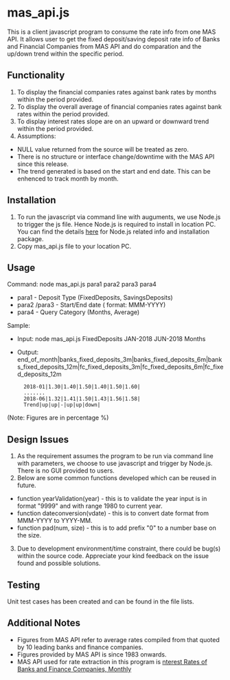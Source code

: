 # mas_api.js

This is a client javascript program to consume the rate info from one MAS API. It allows user to get the fixed deposit/saving deposit rate info of Banks and Financial Companies from MAS API and do comparation and the up/down trend within the specific period. 

## Functionality

1. To display the financial companies rates against bank rates by months within the period provided.
2. To display the overall average of financial companies rates against bank rates within the period provided.
3. To display interest rates slope are on an upward or downward trend within the period provided.
4. Assumptions:
  - NULL value returned from the source will be treated as zero.
  - There is no structure or interface change/downtime with the MAS API since this release. 
  - The trend generated is based on the start and end date. This can be enhenced to track month by month.

## Installation

1. To run the javascript via command line with auguments, we use Node.js to trigger the js file. Hence Node.js is required to install in location PC. You can find the details [here](https://nodejs.org/en/) for Node.js related info and installation package.
2. Copy mas_api.js file to your location PC.

## Usage

Command:  node mas_api.js para1 para2 para3 para4

- para1 - Deposit Type (FixedDeposits, SavingsDeposits)
- para2 /para3  - Start/End date ( format: MMM-YYYY) 
- para4 -  Query Category (Months, Average)

Sample:

- Input: node mas_api.js FixedDeposits JAN-2018 JUN-2018 Months
- Output:    end_of_month|banks_fixed_deposits_3m|banks_fixed_deposits_6m|banks_fixed_deposits_12m|fc_fixed_deposits_3m|fc_fixed_deposits_6m|fc_fixed_deposits_12m

		2018-01|1.30|1.40|1.50|1.40|1.50|1.60|
		.......
		2018-06|1.32|1.41|1.50|1.43|1.56|1.58|
		Trend|up|up|-|up|up|down|

(Note: Figures are in percentage %)

## Design Issues

1. As the requirement assumes the program to be run via command line with parameters, we choose to use javascript and trigger by Node.js. There is no GUI provided to users.
2. Below are some common functions developed which can be reused in future.
  - function yearValidation(year) - this is to validate the year input is in format "9999" and with range 1980 to current year.
  - function dateconversion(vdate) - this is to convert date format from MMM-YYYY to YYYY-MM.
  - function pad(num, size) - this is to add prefix "0" to a number base on the size.
3. Due to development environment/time constraint, there could be bug(s) within the source code. Appreciate your kind feedback on the issue found and possible solutions. 

## Testing

Unit test cases has been created and can be found in the file lists.

## Additional Notes

  - Figures from MAS API refer to average rates compiled from that quoted by 10 leading banks and finance companies.
  - Figures provided by MAS API is since 1983 onwards.
  - MAS API used for rate extraction in this program is [nterest Rates of Banks and Finance Companies, Monthly](https://secure.mas.gov.sg/api/APIDescPage.aspx?resource_id=5f2b18a8-0883-4769-a635-879c63d3caac)

